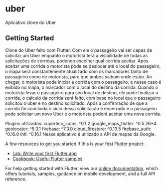 # uber

Aplicativo clone do Uber

## Getting Started

Clone do Uber feito com Flutter.
Com ele o passageiro vai ser capaz de solicitar um Uber enquanto o motorista terá a visibilidade de todas as solicitações de corridas, podendo escolher qual corrida aceitar. Após aceitar uma corrida o motorista pode se deslocar até o local do passageiro, o mapa será constantemente atualizado com os marcadores tanto de passageiro como de motorista, para que ambos saibam onde estão. Ao chegar, o motorista pode iniciar a corrida com o passageiro, e nesse caso é exibido no mapa, o marcador com o local do destino da corrida.
Quando o motorista levar o passageiro para seu local de destino, ele pode finalizar a corrida, o calculo da corrida será feito, com base no local que o passageiro solicitou o uber e no destino solicitado. Após a confirmação de que a corrida foi concluida o ciclo dessa solicitação é encerrado e o passageiro pode solicitar um novo Uber e o motorista poderá aceitar uma nova corrida.

Plugins utilizados:
  cupertino_icons: ^0.1.2
  google_maps_flutter: ^0.5.26+4
  geolocator: ^5.3.1
  firebase: ^7.3.0
  cloud_firestore: ^0.13.5
  firebase_auth: ^0.16.0
  intl: ^0.16.1
Nesse aplicativo é utilizado a API de mapas da Google.



A few resources to get you started if this is your first Flutter project:

- [Lab: Write your first Flutter app](https://flutter.dev/docs/get-started/codelab)
- [Cookbook: Useful Flutter samples](https://flutter.dev/docs/cookbook)

For help getting started with Flutter, view our
[online documentation](https://flutter.dev/docs), which offers tutorials,
samples, guidance on mobile development, and a full API reference.
